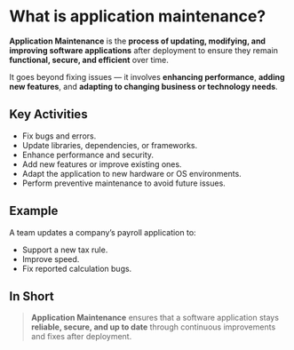 # What is application maintenance?

**Application Maintenance** is the **process of updating, modifying, and improving software applications** after deployment to ensure they remain **functional, secure, and efficient** over time.

It goes beyond fixing issues — it involves **enhancing performance**, **adding new features**, and **adapting to changing business or technology needs**.

## Key Activities

- Fix bugs and errors.  
- Update libraries, dependencies, or frameworks.  
- Enhance performance and security.  
- Add new features or improve existing ones.  
- Adapt the application to new hardware or OS environments.  
- Perform preventive maintenance to avoid future issues.

## Example

A team updates a company’s payroll application to:

- Support a new tax rule.  
- Improve speed.  
- Fix reported calculation bugs.

## In Short

> **Application Maintenance** ensures that a software application stays **reliable, secure, and up to date** through continuous improvements and fixes after deployment.
